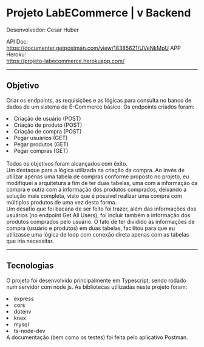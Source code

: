 # Projeto LabECommerce | v Backend
Desenvolvedor: Cesar Huber

API Doc: <br> https://documenter.getpostman.com/view/18385621/UVeNkMpU
APP Heroku: <br> https://projeto-labecommerce.herokuapp.com/

<hr>

## Objetivo
Criar os endpoints, as requisições e as lógicas para consulta no banco de dados de um sistema de E-Commerce básico.
Os endpoints criados foram:
<li> Criação de usuário (POST)
<li> Criação de produto (POST)
<li> Criação de compra (POST)
<li> Pegar usuários (GET)
<li> Pegar produtos (GET)
<li> Pegar compras (GET)
<br><br>
Todos os objetivos foram alcançados com êxito.
<br> Um destaque para a lógica utilizada na criação da compra. Ao invés de utilizar apenas uma tabela de compras conforme proposto no projeto, eu modifiquei a arquitetura a fim de ter duas tabelas, uma com a informação da compra e outra com a informação dos produtos comprados, deixando a solução mais completa, visto que é possível realizar uma compra com múltiplos produtos de uma vez desta forma.
<br> Um desafio que foi bacana de ser feito foi trazer, além das informações dos usuários (no endpoint Get All Users), foi incluir também a informação dos produtos comprados pelo usuário. O fato de ter dividido as informações de compra (usuário e produtos) em duas tabelas, facilitou para que eu utilizasse uma lógica de loop com conexão direta apenas com as tabelas que iria necessitar.

<hr>

## Tecnologias

O projeto foi desenvolvido principalmente em Typescript, sendo rodado num servidor com node js. As bibliotecas utilizadas neste projeto foram: 
<li> express
<li> cors
<li> dotenv
<li> knex
<li> mysql
<li> ts-node-dev

<br>
A documentação (bem como os testes) foi feita pelo aplicativo Postman.

